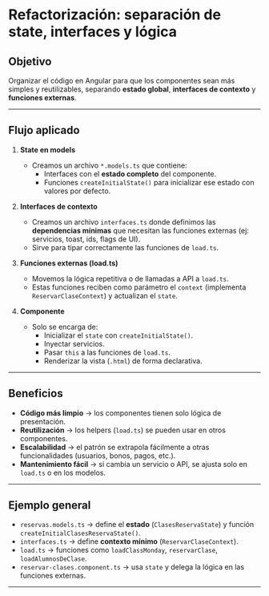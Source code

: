 # Refactorización: separación de state, interfaces y lógica

## Objetivo
Organizar el código en Angular para que los componentes sean más simples y reutilizables, separando **estado global**, **interfaces de contexto** y **funciones externas**.

---

## Flujo aplicado

1. **State en models**
   - Creamos un archivo `*.models.ts` que contiene:
     - Interfaces con el **estado completo** del componente.
     - Funciones `createInitialState()` para inicializar ese estado con valores por defecto.

2. **Interfaces de contexto**
   - Creamos un archivo `interfaces.ts` donde definimos las **dependencias mínimas** que necesitan las funciones externas (ej: servicios, toast, ids, flags de UI).
   - Sirve para tipar correctamente las funciones de `load.ts`.

3. **Funciones externas (load.ts)**
   - Movemos la lógica repetitiva o de llamadas a API a `load.ts`.
   - Estas funciones reciben como parámetro el `context` (implementa `ReservarClaseContext`) y actualizan el `state`.

4. **Componente**
   - Solo se encarga de:
     - Inicializar el `state` con `createInitialState()`.
     - Inyectar servicios.
     - Pasar `this` a las funciones de `load.ts`.
     - Renderizar la vista (`.html`) de forma declarativa.

---

## Beneficios
- **Código más limpio** → los componentes tienen solo lógica de presentación.  
- **Reutilización** → los helpers (`load.ts`) se pueden usar en otros componentes.  
- **Escalabilidad** → el patrón se extrapola fácilmente a otras funcionalidades (usuarios, bonos, pagos, etc.).  
- **Mantenimiento fácil** → si cambia un servicio o API, se ajusta solo en `load.ts` o en los modelos.

---

## Ejemplo general
- `reservas.models.ts` → define el **estado** (`ClasesReservaState`) y función `createInitialClasesReservaState()`.  
- `interfaces.ts` → define **contexto mínimo** (`ReservarClaseContext`).  
- `load.ts` → funciones como `loadClassMonday`, `reservarClase`, `loadAlumnosDeClase`.  
- `reservar-clases.component.ts` → usa `state` y delega la lógica en las funciones externas.

---